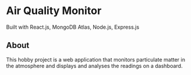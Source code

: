 # Air Quality Monitor
Built with React.js, MongoDB Atlas, Node.js, Express.js

## About
This hobby project is a web application that monitors particulate matter in the atmosphere and displays and analyses the readings on a dashboard.